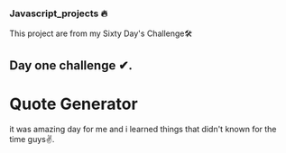 ### Javascript_projects 🔥

This project are from my Sixty Day's Challenge🛠
## Day one challenge ✔.

# Quote Generator
it was amazing day for me and i learned things that didn't known for the time guys✌.
